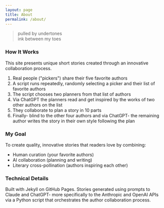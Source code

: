 ```yaml
---
layout: page
title: About
permalink: /about/
---
```

> pulled by undertones  
> ink between my toes

### How It Works

This site presents unique short stories created through an innovative collaboration process.

1. Real people ("pickers") share their five favorite authors
2. A script runs repeatedly, randomly selecting a picker and their list of favorite authors
3. The script chooses two planners from that list of authors
4. Via ChatGPT the planners read and get inspired by the works of two other authors on the list
4. They collaborate to plan a story in 10 parts
5. Finally- blind to the other four authors and via ChatGPT- the remaining author writes the story in their own style following the plan

### My Goal

To create quality, innovative stories that readers love by combining:
- Human curation (your favorite authors)
- AI collaboration (planning and writing)
- Literary cross-pollination (authors inspiring each other)

### Technical Details

Built with Jekyll on GitHub Pages. Stories generated using prompts to Claude and ChatGPT- more specifically to the Anthropic and OpenAI APIs via a Python script that orchestrates the author collaboration process.
